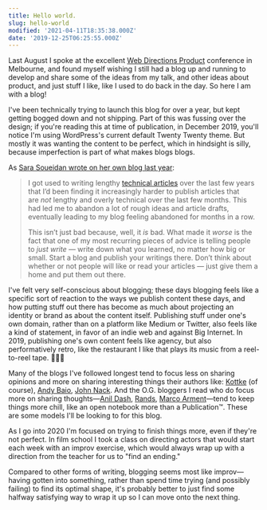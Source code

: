 ```yaml
---
title: Hello world.
slug: hello-world
modified: '2021-04-11T18:35:38.000Z'
date: '2019-12-25T06:25:55.000Z'
---
```

Last August I spoke at the excellent [Web Directions Product](https://www.webdirections.org/product19/) conference in Melbourne, and found myself wishing I still had a blog up and running to develop and share some of the ideas from my talk, and other ideas about product, and just stuff I like, like I used to do back in the day. So here I am with a blog!

I've been technically trying to launch this blog for over a year, but kept getting bogged down and not shipping. Part of this was fussing over the design; if you're reading this at time of publication, in December 2019, you'll notice I'm using WordPress's current default Twenty Twenty theme. But mostly it was wanting the content to be perfect, which in hindsight is silly, because imperfection is part of what makes blogs blogs.

As [Sara Soueidan wrote on her own blog last year](https://www.sarasoueidan.com/desk/just-write/):

> I got used to writing lengthy [technical articles](https://www.sarasoueidan.com/blog/) over the last few years that I’d been finding it increasingly harder to publish articles that are _not_ lengthy and overly technical over the last few months. This had led me to abandon a lot of rough ideas and article drafts, eventually leading to my blog feeling abandoned for months in a row. 
> 
> This isn’t just bad because, well, it _is_ bad. What made it _worse_ is the fact that one of my most recurring pieces of advice is telling people to _just write_ — write down what you learned, no matter how big or small. Start a blog and publish your writings there. Don’t think about whether or not people will like or read your articles — just give them a home and put them out there.

I've felt very self-conscious about blogging; these days blogging feels like a specific sort of reaction to the ways we publish content these days, and how putting stuff out there has become as much about projecting an identity or brand as about the content itself. Publishing stuff under one's own domain, rather than on a platform like Medium or Twitter, also feels like a kind of statement, in favor of an indie web and against Big Internet. In 2019, publishing one's own content feels like agency, but also performatively retro, like the restaurant I like that plays its music from a reel-to-reel tape. 🤷🏻‍♂️

Many of the blogs I've followed longest tend to focus less on sharing opinions and more on sharing interesting things their authors like: [Kottke](https://www.kottke.org) (of course), [Andy Baio](https://waxy.org), [John Nack](http://jnack.com/blog/). And the O.G. bloggers I read who do focus more on sharing thoughts—[Anil Dash](https://anildash.com), [Rands](https://randsinrepose.com), [Marco Arment](https://marco.org/)—tend to keep things more chill, like an open notebook more than a Publication™. These are some models I'll be looking to for this blog.

As I go into 2020 I'm focused on trying to finish things more, even if they're not perfect. In film school I took a class on directing actors that would start each week with an improv exercise, which would always wrap up with a direction from the teacher for us to "find an ending."

Compared to other forms of writing, blogging seems most like improv—having gotten into something, rather than spend time trying (and possibly failing) to find its optimal shape, it's probably better to just find some halfway satisfying way to wrap it up so I can move onto the next thing.
